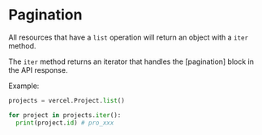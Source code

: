 # Pagination

All resources that have a `list` operation will return an object with a `iter` method.

The `iter` method returns an iterator that handles the [pagination] block in the API response.

Example:

```python
projects = vercel.Project.list()

for project in projects.iter():
  print(project.id) # pro_xxx
```

